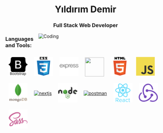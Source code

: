 <h1 align="center">Yıldırım Demir</h1>
    <h3 align="center">Full Stack Web Developer</h3>
    <img align="right" alt="Coding" width="400" src="https://cdn.dribbble.com/users/1162077/screenshots/3848914/programmer.gif">
    <p align="left">
    </p>
    <h3 align="left">Languages and Tools:</h3>
  <div style="display: flex; flex-wrap: wrap; align-items: center;">
    <a href="https://getbootstrap.com" target="_blank" rel="noreferrer" style="margin: 5px;">
        <img src="https://raw.githubusercontent.com/devicons/devicon/master/icons/bootstrap/bootstrap-plain-wordmark.svg" alt="bootstrap" width="60" height="60" style="margin: 5px;">
    </a>
    <a href="https://www.w3schools.com/css/" target="_blank" rel="noreferrer" style="margin: 5px;">
        <img src="https://raw.githubusercontent.com/devicons/devicon/master/icons/css3/css3-original-wordmark.svg" alt="css3" width="60" height="60" style="margin: 5px;">
    </a>
    <a href="https://expressjs.com" target="_blank" rel="noreferrer" style="margin: 5px;">
        <img src="https://raw.githubusercontent.com/devicons/devicon/master/icons/express/express-original-wordmark.svg" alt="express" width="60" height="60" style="margin: 5px;">
    </a>
    <a href="https://git-scm.com/" target="_blank" rel="noreferrer" style="margin: 5px;">
        <img src="https://www.vectorlogo.zone/logos/git-scm/git-scm-icon.svg" alt "git" width="60" height="60" style="margin: 5px;">
    </a>
    <a href="https://www.w3.org/html/" target="_blank" rel="noreferrer" style="margin: 5px;">
        <img src="https://raw.githubusercontent.com/devicons/devicon/master/icons/html5/html5-original-wordmark.svg" alt="html5" width="60" height="60" style="margin: 5px;">
    </a>
    <a href="https://developer.mozilla.org/en-US/docs/Web/JavaScript" target="_blank" rel="noreferrer" style="margin: 5px;">
        <img src="https://raw.githubusercontent.com/devicons/devicon/master/icons/javascript/javascript-original.svg" alt="javascript" width="60" height="60" style="margin: 5px;">
    </a>
    <a href="https://www.mongodb.com/" target="_blank" rel="noreferrer" style="margin: 5px;">
        <img src="https://raw.githubusercontent.com/devicons/devicon/master/icons/mongodb/mongodb-original-wordmark.svg" alt="mongodb" width="60" height="60" style="margin: 5px;">
    </a>
    <a href="https://nextjs.org/" target="_blank" rel="noreferrer" style="margin: 5px;">
        <img src="https://cdn.worldvectorlogo.com/logos/nextjs-2.svg" alt="nextjs" width="60" height="60" style="margin: 5px;">
    </a>
    <a href="https://nodejs.org" target="_blank" rel="noreferrer" style="margin: 5px;">
        <img src="https://raw.githubusercontent.com/devicons/devicon/master/icons/nodejs/nodejs-original-wordmark.svg" alt="nodejs" width="60" height="60" style="margin: 5px;">
    </a>
    <a href="https://postman.com" target="_blank" rel="noreferrer" style="margin: 5px;">
        <img src="https://www.vectorlogo.zone/logos/getpostman/getpostman-icon.svg" alt="postman" width="60" height="60" style="margin: 5px;">
    </a>
    <a href="https://reactjs.org/" target="_blank" rel="noreferrer" style="margin: 5px;">
        <img src="https://raw.githubusercontent.com/devicons/devicon/master/icons/react/react-original-wordmark.svg" alt="react" width="60" height="60" style="margin: 5px;">
    </a>
    <a href="https://redux.js.org" target="_blank" rel="noreferrer" style="margin: 5px;">
        <img src="https://raw.githubusercontent.com/devicons/devicon/master/icons/redux/redux-original.svg" alt="redux" width="60" height="60" style="margin: 5px;">
    </a>
    <a href="https://sass-lang.com" target="_blank" rel="noreferrer" style="margin: 5px;">
        <img src="https://raw.githubusercontent.com/devicons/devicon/master/icons/sass/sass-original.svg" alt="sass" width="60" height="60" style="margin: 5px;">
    </a>
</div>








